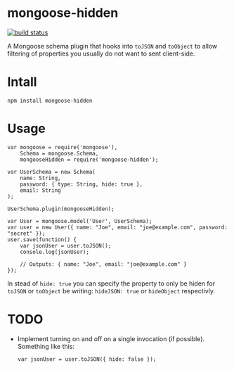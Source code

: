 # mongoose-hidden 

[![build status](https://secure.travis-ci.org/mblarsen/mongoose-hidden.png)](http://travis-ci.org/mblarsen/mongoose-hidden)

A Mongoose schema plugin that hooks into `toJSON` and `toObject` to allow filtering of properties you usually do not want to sent client-side.

# Intall

`npm install mongoose-hidden`

# Usage

    var mongoose = require('mongoose'),
        Schema = mongoose.Schema,
        mongooseHidden = require('mongoose-hidden');
    
    var UserSchema = new Schema(
        name: String,
        password: { type: String, hide: true },
        email: String
    );

    UserSchema.plugin(mongooseHidden);

    var User = mongoose.model('User', UserSchema);
    var user = new User({ name: "Joe", email: "joe@example.com", password: "secret" });
    user.save(function() {
        var jsonUser = user.toJSON();
        console.log(jsonUser);

        // Outputs: { name: "Joe", email: "joe@example.com" }
    });


In stead of `hide: true` you can specify the property to only be hiden for `toJSON` or `toObject` be writing: `hideJSON: true` or `hideObject` respectivly.

# TODO

* Implement turning on and off on a single invocation (if possible). Something like this:

    `var jsonUser = user.toJSON({ hide: false });`